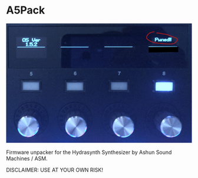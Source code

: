 # A5Pack

![pwned](./rsrc/pwned.jpg)

Firmware unpacker for the Hydrasynth Synthesizer by Ashun Sound Machines / ASM.

DISCLAIMER: USE AT YOUR OWN RISK!

